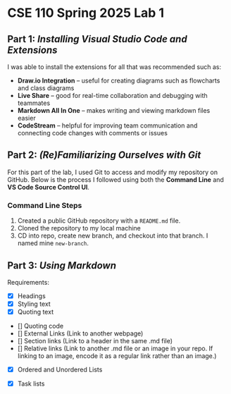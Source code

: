 # CSE 110 Spring 2025 Lab 1

## Part 1: ***Installing Visual Studio Code and Extensions***

I was able to install the extensions for all that was recommended such as:

- **Draw.io Integration** – useful for creating diagrams such as flowcharts and class diagrams  
- **Live Share** – good for real-time collaboration and debugging with teammates  
- **Markdown All In One** – makes writing and viewing markdown files easier  
- **CodeStream** – helpful for improving team communication and connecting code changes with comments or issues

## Part 2: ***(Re)Familiarizing Ourselves with Git***

For this part of the lab, I used Git to access and modify my repository on GitHub. Below is the process I followed using both the **Command Line** and **VS Code Source Control UI**.

### Command Line Steps

1. Created a public GitHub repository with a `README.md` file.
2. Cloned the repository to my local machine
3. CD into repo, create new branch, and checkout into that branch. I named mine `new-branch`.



## Part 3: ***Using Markdown***



Requirements: 
- [x] Headings  
- [x] Styling text  
- [x] Quoting text  
- [] Quoting code  
- [] External Links (Link to another webpage)  
- [] Section links (Link to a header in the same .md file)  
- [] Relative links (Link to another .md file or an image in your repo. If linking to an image, encode it as a regular link rather than an image.)  
- [x] Ordered and Unordered Lists  
- [x] Task lists  

